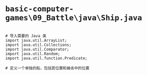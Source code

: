 # `basic-computer-games\09_Battle\java\Ship.java`

```

# 导入需要的 Java 类
import java.util.ArrayList;
import java.util.Collections;
import java.util.Comparator;
import java.util.Random;
import java.util.function.Predicate;

# 定义一个单独的船，包括其位置和被击中的位置

```